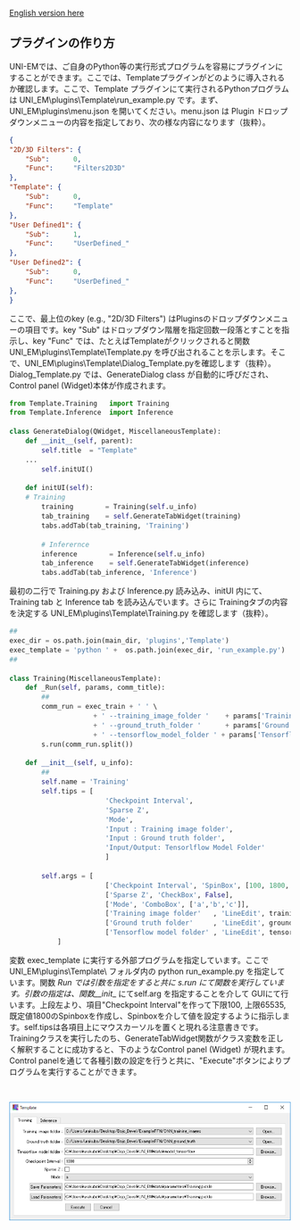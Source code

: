 [English version here](HowToMakePlugin.md)

## プラグインの作り方

UNI-EMでは、ご自身のPython等の実行形式プログラムを容易にプラグインにすることができます。ここでは、Templateプラグインがどのように導入されるか確認します。ここで、Template プラグインにて実行されるPythonプログラムは UNI_EM\plugins\Template\run_example.py です。まず、UNI_EM\plugins\menu.json を開いてください。menu.json は Plugin ドロップダウンメニューの内容を指定しており、次の様な内容になります（抜粋）。
```json
{
"2D/3D Filters": {
	"Sub":		0,
	"Func":		"Filters2D3D"
},
"Template": {
	"Sub":		0,
	"Func":		"Template"
},
"User Defined1": {
	"Sub":		1,
	"Func":		"UserDefined_"
},
"User Defined2": {
	"Sub":		0,
	"Func":		"UserDefined_"
},
}
```
ここで、最上位のkey (e.g., "2D/3D Filters") はPluginsのドロップダウンメニューの項目です。key "Sub" はドロップダウン階層を指定回数一段落とすことを指示し、key "Func" では、たとえばTemplateがクリックされると関数 UNI_EM\plugins\Template\Template.py を呼び出されることを示します。そこで、UNI_EM\plugins\Template\Dialog_Template.pyを確認します（抜粋）。Dialog_Template.py では、GenerateDialog class が自動的に呼びだされ、Control panel (Widget)本体が作成されます。
```python
from Template.Training   import Training
from Template.Inference  import Inference

class GenerateDialog(QWidget, MiscellaneousTemplate):
    def __init__(self, parent):
        self.title  = "Template"
	...
        self.initUI()

    def initUI(self):
	# Training
        training        = Training(self.u_info)
        tab_training    = self.GenerateTabWidget(training)
        tabs.addTab(tab_training, 'Training')

        # Inferernce
        inference        = Inference(self.u_info)
        tab_inference    = self.GenerateTabWidget(inference)
        tabs.addTab(tab_inference, 'Inference')
```
最初の二行で Training.py および Inference.py 読み込み、initUI 内にて、Training tab と Inference tab を読み込んでいます。さらに Trainingタブの内容を決定する UNI_EM\plugins\Template\Training.py を確認します（抜粋）。
```python
##
exec_dir = os.path.join(main_dir, 'plugins','Template')
exec_template = 'python ' +  os.path.join(exec_dir, 'run_example.py')
##

class Training(MiscellaneousTemplate):
    def _Run(self, params, comm_title):
        ##
        comm_run = exec_train + ' ' \
                     + ' --training_image_folder '    + params['Training image folder'] + ' ' \
                     + ' --ground_truth_folder '      + params['Ground truth folder'] + ' ' \
                     + ' --tensorflow_model_folder ' + params['Tensorflow model folder']  + ' ' \
        s.run(comm_run.split())

    def __init__(self, u_info):
    	##
        self.name = 'Training'
        self.tips = [
                        'Checkpoint Interval',
                        'Sparse Z',
                        'Mode',
                        'Input : Training image folder',
                        'Input : Ground truth folder',
                        'Input/Output: Tensorlflow Model Folder'
                        ]

        self.args = [
                        ['Checkpoint Interval', 'SpinBox', [100, 1800, 65535]],
                        ['Sparse Z', 'CheckBox', False],
                        ['Mode', 'ComboBox', ['a','b','c']],
                        ['Training image folder'   , 'LineEdit', training_image_path   , 'BrowseDirImg'],
                        ['Ground truth folder'     , 'LineEdit', ground_truth_path     , 'BrowseDirImg'],
                        ['Tensorflow model folder' , 'LineEdit', tensorflow_file_path  , 'BrowseDir'],
            ]
```
変数 exec_template に実行する外部プログラムを指定しています。ここで UNI_EM\plugins\Template\ フォルダ内の python run_example.py を指定しています。関数 _Run では引数を指定をすると共に s.run にて関数を実行しています。引数の指定は、関数__init__ にてself.arg を指定することを介して GUIにて行います。上段左より、項目"Checkpoint Interval"を作って下限100, 上限65535, 既定値1800のSpinboxを作成し、Spinboxを介して値を設定するように指示します。self.tipsは各項目上にマウスカーソルを置くと現れる注意書きです。Trainingクラスを実行したのち、GenerateTabWidget関数がクラス変数を正しく解釈することに成功すると、下のようなControl panel (Widget) が現れます。Control panelを通じて各種引数の設定を行うと共に、"Execute"ボタンによりプログラムを実行することができます。

<BR>
<p align="center">
  <img src="Images/Template_Training.png" alt="Template dialog" width="800">
</p>
<BR>　




